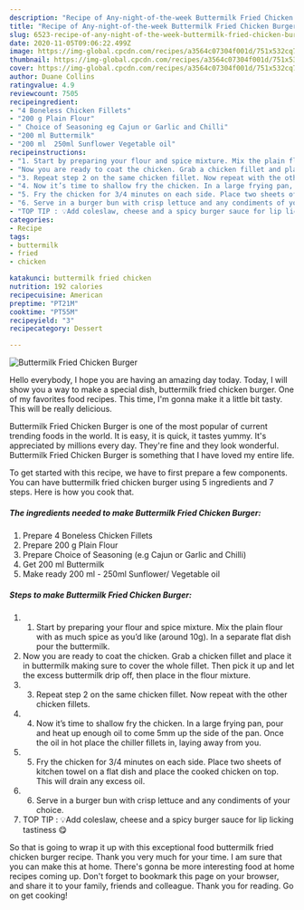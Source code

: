 ```yaml
---
description: "Recipe of Any-night-of-the-week Buttermilk Fried Chicken Burger"
title: "Recipe of Any-night-of-the-week Buttermilk Fried Chicken Burger"
slug: 6523-recipe-of-any-night-of-the-week-buttermilk-fried-chicken-burger
date: 2020-11-05T09:06:22.499Z
image: https://img-global.cpcdn.com/recipes/a3564c07304f001d/751x532cq70/buttermilk-fried-chicken-burger-recipe-main-photo.jpg
thumbnail: https://img-global.cpcdn.com/recipes/a3564c07304f001d/751x532cq70/buttermilk-fried-chicken-burger-recipe-main-photo.jpg
cover: https://img-global.cpcdn.com/recipes/a3564c07304f001d/751x532cq70/buttermilk-fried-chicken-burger-recipe-main-photo.jpg
author: Duane Collins
ratingvalue: 4.9
reviewcount: 7505
recipeingredient:
- "4 Boneless Chicken Fillets"
- "200 g Plain Flour"
- " Choice of Seasoning eg Cajun or Garlic and Chilli"
- "200 ml Buttermilk"
- "200 ml  250ml Sunflower Vegetable oil"
recipeinstructions:
- "1. Start by preparing your flour and spice mixture. Mix the plain flour with as much spice as you’d like (around 10g). In a separate flat dish pour the buttermilk."
- "Now you are ready to coat the chicken. Grab a chicken fillet and place it in buttermilk making sure to cover the whole fillet. Then pick it up and let the excess buttermilk drip off, then place in the flour mixture."
- "3. Repeat step 2 on the same chicken fillet. Now repeat with the other chicken fillets."
- "4. Now it’s time to shallow fry the chicken. In a large frying pan, pour and heat up enough oil to come 5mm up the side of the pan. Once the oil in hot place the chiller fillets in, laying away from you."
- "5. Fry the chicken for 3/4 minutes on each side. Place two sheets of kitchen towel on a flat dish and place the cooked chicken on top. This will drain any excess oil."
- "6. Serve in a burger bun with crisp lettuce and any condiments of your choice."
- "TOP TIP : 💡Add coleslaw, cheese and a spicy burger sauce for lip licking tastiness 😋"
categories:
- Recipe
tags:
- buttermilk
- fried
- chicken

katakunci: buttermilk fried chicken 
nutrition: 192 calories
recipecuisine: American
preptime: "PT21M"
cooktime: "PT55M"
recipeyield: "3"
recipecategory: Dessert

---
```



![Buttermilk Fried Chicken Burger](https://img-global.cpcdn.com/recipes/a3564c07304f001d/751x532cq70/buttermilk-fried-chicken-burger-recipe-main-photo.jpg)

Hello everybody, I hope you are having an amazing day today. Today, I will show you a way to make a special dish, buttermilk fried chicken burger. One of my favorites food recipes. This time, I'm gonna make it a little bit tasty. This will be really delicious.

Buttermilk Fried Chicken Burger is one of the most popular of current trending foods in the world. It is easy, it is quick, it tastes yummy. It's appreciated by millions every day. They're fine and they look wonderful. Buttermilk Fried Chicken Burger is something that I have loved my entire life.




To get started with this recipe, we have to first prepare a few components. You can have buttermilk fried chicken burger using 5 ingredients and 7 steps. Here is how you cook that.

<!--inarticleads1-->

##### The ingredients needed to make Buttermilk Fried Chicken Burger:

1. Prepare 4 Boneless Chicken Fillets
1. Prepare 200 g Plain Flour
1. Prepare  Choice of Seasoning (e.g Cajun or Garlic and Chilli)
1. Get 200 ml Buttermilk
1. Make ready 200 ml - 250ml Sunflower/ Vegetable oil




<!--inarticleads2-->

##### Steps to make Buttermilk Fried Chicken Burger:

1. 1. Start by preparing your flour and spice mixture. Mix the plain flour with as much spice as you’d like (around 10g). In a separate flat dish pour the buttermilk.
1. Now you are ready to coat the chicken. Grab a chicken fillet and place it in buttermilk making sure to cover the whole fillet. Then pick it up and let the excess buttermilk drip off, then place in the flour mixture.
1. 3. Repeat step 2 on the same chicken fillet. Now repeat with the other chicken fillets.
1. 4. Now it’s time to shallow fry the chicken. In a large frying pan, pour and heat up enough oil to come 5mm up the side of the pan. Once the oil in hot place the chiller fillets in, laying away from you.
1. 5. Fry the chicken for 3/4 minutes on each side. Place two sheets of kitchen towel on a flat dish and place the cooked chicken on top. This will drain any excess oil.
1. 6. Serve in a burger bun with crisp lettuce and any condiments of your choice.
1. TOP TIP : 💡Add coleslaw, cheese and a spicy burger sauce for lip licking tastiness 😋




So that is going to wrap it up with this exceptional food buttermilk fried chicken burger recipe. Thank you very much for your time. I am sure that you can make this at home. There's gonna be more interesting food at home recipes coming up. Don't forget to bookmark this page on your browser, and share it to your family, friends and colleague. Thank you for reading. Go on get cooking!
